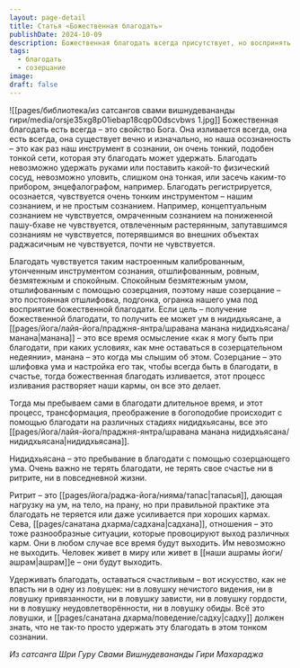 ```yaml
---
layout: page-detail
title: Статья «Божественная благодать»
publishDate: 2024-10-09
description: Божественная благодать всегда присутствует, но воспринять и удержать её можно только утонченным, спокойным и созерцательным умом. Созерцание - это постоянная шлифовка сознания, позволяющая пребывать в благодати, растворять карму и оставаться счастливым, несмотря на выход карм и жизненные испытания. Искусство садху - не терять благодать ни в практике, ни в повседневности.
tags:
  - благодать
  - созерцание
image: 
draft: false
---
```

![[pages/библиотека/из сатсангов свами вишнудевананды гири/media/orsje35xg8p01iebap18cqp00dscvbws 1.jpg]]
Божественная благодать есть всегда – это свойство Бога. Она изливается всегда, она есть всегда, она существует вечно и изначально, но наша осознанность – это как раз наш инструмент в сознании, он очень тонкий, подобен тонкой сети, которая эту благодать может удержать. Благодать невозможно удержать руками или поставить какой-то физический сосуд, невозможно уловить, слишком она тонкая, или засечь каким-то прибором, энцефалографом, например. Благодать регистрируется, осознается, чувствуется очень тонким инструментом – нашим сознанием, и не простым сознанием. Например, концептуальным сознанием не чувствуется, омраченным сознанием на пониженной пашу-бхаве не чувствуется, отвлеченным растерянным, запутавшимся сознаниям не чувствуется, потерявшимся во внешних объектах раджасичным не чувствуется, почти не чувствуется.

 Благодать чувствуется таким настроенным калиброванным, утонченным инструментом сознания, отшлифованным, ровным, безмятежным и спокойным. Спокойным безмятежным умом, отшлифованным с помощью созерцания, поэтому наше созерцание – это постоянная отшлифовка, подгонка, огранка нашего ума под восприятие божественной благодати. Если цель – получение божественной благодати, то получить ее может ум в нидидхьясане, а [[pages/йога/лайя-йога/праджня-янтра/шравана манана нидидхьясана/манана|манана]] – это все время осмысление «как я могу быть при благодати, при каких условиях, как мне оставаться в созерцательном недеянии», манана – это когда мы слышим об этом. Созерцание – это шлифовка ума и настройка его так, чтобы всегда быть в благодати, в счастье, тогда божественная благодать изливается, этот процесс изливания растворяет наши кармы, он все это делает.

 Тогда мы пребываем сами в благодати длительное время, и этот процесс, трансформация, преображение в богоподобие происходит с помощью благодати на различных стадиях нидидхьясаны, все это [[pages/йога/лайя-йога/праджня-янтра/шравана манана нидидхьясана/нидидхьясана|нидидхьясана]].

 Нидидхьясана – это пребывание в благодати с помощью созерцающего ума. Очень важно не терять благодати, не терять свое счастье ни в ритрите, ни в повседневной жизни.

 Ритрит – это [[pages/йога/раджа-йога/нияма/тапас|тапасья]], дающая нагрузку на ум, на тело, на прану, но при правильной практике эта благодать не теряется или даже усиливается при хороших кармах. Сева, [[pages/санатана дхарма/садхана|садхана]], отношения – это тоже разнообразные ситуации, которые провоцируют выход различных карм. Они в любом случае все время будут выходить. Им невозможно не выходить. Человек живет в миру или живет в [[наши ашрамы йоги/ашрам|ашрам]]е – они будут выходить.

 Удерживать благодать, оставаться счастливым – вот искусство, как не впасть ни в одну из ловушек: ни в ловушку нечистого видения, ни в ловушку привязанности, ни в ловушку зависти, ни в ловушку гордости, ни в ловушку неудовлетворённости, ни в ловушку обиды. Всё это ловушки, и [[pages/санатана дхарма/поведение/садху|садху]] должен знать, что не так-то просто удержать эту благодать в этом тонком сознании.

  
*Из сатсанга Шри Гуру Свами Вишнудевананды Гири Махараджа*